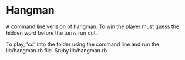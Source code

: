 # Hangman

A command line verision of hangman. To win the player must guess the hidden word before the turns run out.

To play, 'cd' into the folder using the command line and run the lib/hangman.rb file. 
	$ruby lib/hangman.rb
